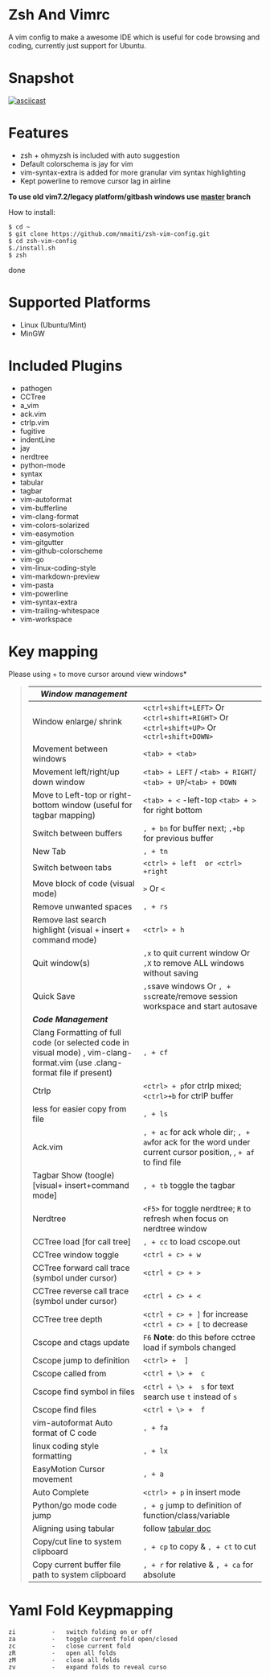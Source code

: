 Zsh And Vimrc
=========

A vim config to make a awesome IDE which is useful for code browsing and coding, currently just support for Ubuntu. 


Snapshot
========
[![asciicast](https://asciinema.org/a/OfJiltyz8fim2hwuhHjsgFHNj.svg)](https://asciinema.org/a/OfJiltyz8fim2hwuhHjsgFHNj?autoplay=1&speed=2)


Features
========
 * zsh + ohmyzsh is included with auto suggestion
 * Default colorschema is jay for vim
 * vim-syntax-extra is added for more granular vim syntax highlighting
 * Kept powerline to remove cursor lag in airline

**To use old vim7.2/legacy platform/gitbash windows use [master](https://github.com/nmaiti/zsh-vim-config/tree/master) branch**

How to install:

    $ cd ~
    $ git clone https://github.com/nmaiti/zsh-vim-config.git
    $ cd zsh-vim-config
    $./install.sh
    $ zsh

done

Supported Platforms
========
 * Linux (Ubuntu/Mint)
 * MinGW

Included Plugins
========

 * pathogen
 * CCTree
 * a_vim
 * ack.vim
 * ctrlp.vim
 * fugitive
 * indentLine
 * jay
 * nerdtree
 * python-mode
 * syntax
 * tabular
 * tagbar
 * vim-autoformat
 * vim-bufferline
 * vim-clang-format
 * vim-colors-solarized
 * vim-easymotion
 * vim-gitgutter
 * vim-github-colorscheme
 * vim-go
 * vim-linux-coding-style
 * vim-markdown-preview
 * vim-pasta
 * vim-powerline
 * vim-syntax-extra
 * vim-trailing-whitespace
 * vim-workspace

Key mapping
==========
Please using <tab>+<tab> to move cursor around view windows*

> | ***Window management***                                      |                                                              |
> | ------------------------------------------------------------ | ------------------------------------------------------------ |
> | Window enlarge/ shrink                                       | `<ctrl+shift+LEFT>`  Or  `<ctrl+shift+RIGHT>` Or `<ctrl+shift+UP>` Or `<ctrl+shift+DOWN>` |
> | Movement between windows                                     | `<tab> + <tab>`                                              |
> | Movement left/right/up down window                           | `<tab> + LEFT` / `<tab> + RIGHT`/ `<tab> + UP`/`<tab> + DOWN` |
> | Move to Left-top or right-bottom window (useful for tagbar mapping) | `<tab> + <` -left-top `<tab> + >` for right bottom           |
> | Switch between buffers                                       | `, + bn` for buffer next; `,+bp` for previous buffer         |
> | New Tab                                                      | `, + tn`                                                     |
> | Switch between tabs                                          | `<ctrl> + left  or <ctrl> +right`                            |
> | Move block of code (visual mode)                             | `>` Or `<`                                                   |
> | Remove unwanted spaces                                       | `, + rs`                                                     |
> | Remove last search highlight (visual + insert + command mode) | `<ctrl> + h`                                                 |
> | Quit window(s)                                               | `,x` to quit current window Or `,X` to remove ALL windows without saving |
> | Quick Save                                                   | `,s`save windows Or `, + ss`create/remove session workspace and start autosave |
> | ***Code Management***                                        |                                                              |
> | Clang Formatting of full code (or selected code in visual mode) , vim-clang-format.vim (use .clang-format file if present) | `, + cf`                                                     |
> | Ctrlp                                                        | `<ctrl> + p`for ctrlp mixed; `<ctrl>+b` for ctrlP buffer     |
> | less for easier copy from file                               | `, + ls`                                                     |
> | Ack.vim                                                      | `, + ac` for ack whole dir; `, + aw`for ack for the word under current cursor position, , `+ af` to find file |
> | Tagbar Show (toogle) [visual+ insert+command mode]           | `, + tb` toggle the tagbar                                   |
> | Nerdtree                                                     | `<F5>` for toggle nerdtree; `R` to refresh when focus on nerdtree window |
> | CCTree  load  [for call tree]                                | `, + cc` to load cscope.out                                  |
> | CCTree window toggle                                         | `<ctrl + c> + w`                                             |
> | CCTree forward call trace (symbol under cursor)              | `<ctrl + c> + >`                                             |
> | CCTree reverse call trace (symbol under cursor)              | `<ctrl + c> + <`                                             |
> | CCTree tree depth                                            | `<ctrl + c> + ]` for increase `<ctrl + c> + [` to decrease   |
> | Cscope and ctags update                                      | `F6`  **Note**: do this before cctree load if symbols changed |
> | Cscope jump to definition                                    | `<ctrl> +  ]`                                                |
> | Cscope  called from                                          | `<ctrl + \> +  c`                                            |
> | Cscope  find symbol in files                                 | `<ctrl + \> +  s` for text search use `t` instead of `s`     |
> | Cscope  find files                                           | `<ctrl + \> +  f`                                            |
> | vim-autoformat Auto format  of C code                        | `, + fa`                                                     |
> | linux coding style formatting                                | `, + lx`                                                     |
> | EasyMotion Cursor movement                                   | `, + a`                                                      |
> | Auto Complete                                                | `<ctrl> + p` in insert mode                                  |
> | Python/go mode code jump                                     | `, + g` jump to definition of function/class/variable        |
> | Aligning using tabular                                       | follow [tabular doc](https://raw.githubusercontent.com/godlygeek/tabular/master/doc/Tabular.txt) |
> | Copy/cut line to system clipboard                            | `, + cp` to copy  & `, + ct` to cut                          |
> | Copy current buffer file path to system clipboard            | `, + r` for relative & `, + ca` for absolute                 |
>

Yaml Fold Keypmapping
======================
```
zi          -   switch folding on or off
za          -   toggle current fold open/closed
zc          -   close current fold
zR          -   open all folds
zM          -   close all folds
zv          -   expand folds to reveal curso
```
